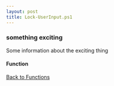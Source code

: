 ```yaml
---
layout: post
title: Lock-UserInput.ps1
---
```


### something exciting

Some information about the exciting thing

#### Function

<script async src="https://gist-it.appspot.com/github.com/BanterBoy/scripts-blog/blob/master/PowerShell/functions/Lock-UserInput.ps1" crossorigin="anonymous"></script>

<a href="/menu/_pages/functions.html">Back to Functions</a>
